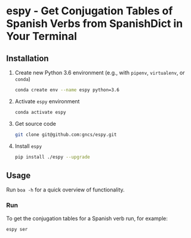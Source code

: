 # espy - Get Conjugation Tables of Spanish Verbs from SpanishDict in Your Terminal

## Installation

1. Create new Python 3.6 environment (e.g., with `pipenv`, `virtualenv`, or `conda`)

    ```bash
    conda create env --name espy python=3.6
    ```

2. Activate `espy` environment

    ```bash
    conda activate espy
    ```

3. Get source code

    ```bash
    git clone git@github.com:gncs/espy.git
    ```
   
4. Install `espy`

    ```bash
    pip install ./espy --upgrade
    ```
    
  
## Usage

Run `boa -h` for a quick overview of functionality.

### Run

To get the conjugation tables for a Spanish verb run, for example:

```bash
espy ser
```


